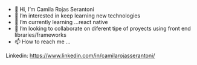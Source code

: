 - 👋 Hi, I’m Camila Rojas Serantoni
- 👀 I’m interested in keep learning new technologies
- 🌱 I’m currently learning ...react native
- 💞️ I’m looking to collaborate on diferent tipe of proyects using front end libraries/frameworks
- 📫 How to reach me ...

Linkedin: https://www.linkedin.com/in/camilarojasserantoni/

<!---
Camirojasserantoni/Camirojasserantoni is a ✨ special ✨ repository because its `README.md` (this file) appears on your GitHub profile.
You can click the Preview link to take a look at your changes.
--->
